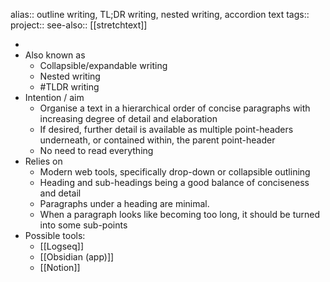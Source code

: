 alias:: outline writing, TL;DR writing, nested writing, accordion text
tags::
project::
see-also:: [[stretchtext]]

-
- Also known as
	- Collapsible/expandable writing
	- Nested writing
	- #TLDR writing
- Intention / aim
	- Organise a text in a hierarchical order of concise paragraphs with increasing degree of detail and elaboration
	- If desired, further detail is available as multiple point-headers underneath, or contained within, the parent point-header
	- No need to read everything
- Relies on
	- Modern web tools, specifically drop-down or collapsible outlining
	- Heading and sub-headings being a good balance of conciseness and detail
	- Paragraphs under a heading are minimal.
	- When a paragraph looks like becoming too long, it should be turned into some sub-points
- Possible tools:
	- [[Logseq]]
	- [[Obsidian (app)]]
	- [[Notion]]